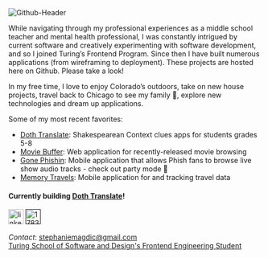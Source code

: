 <img src="https://i.ibb.co/d6fqvTt/Github-Header.png" alt="Github-Header" border="0">

While navigating through my professional experiences as a middle school teacher and mental health professional, I was constantly intrigued by current software and creatively experimenting with software development, and so I joined Turing’s Frontend Program. Since then I have built numerous applications (from wireframing to deployment). These projects are hosted here on Github. Please take a look! 

In my free time, I love to enjoy Colorado’s outdoors, take on new house projects, travel back to Chicago to see my family 💚, explore new technologies and dream up applications.

Some of my most recent favorites:
- [Doth Translate](https://stephaniemagdic.github.io/doth_translate/): Shakespearean Context clues apps for students grades 5-8
- [Movie Buffer](https://stephaniemagdic.github.io/rancid-tomatillos/): Web application for recently-released movie browsing
- [Gone Phishin](https://stephaniemagdic.github.io/gone_phishin/): Mobile application that allows Phish fans to browse live show audio tracks - check out party mode 🌈
- [Memory Travels](https://stephaniemagdic.github.io/travel-tracker/): Mobile application for and tracking travel data

#### Currently building [Doth Translate](https://stephaniemagdic.github.io/doth_translate/)!

[<img src="https://i.ibb.co/Cb8HPGC/linkedin.png" alt="linkedin" border="0" width="30" height="30"/>](https://www.linkedin.com/in/stephaniemagdic/) 
[<img src="https://i.ibb.co/gDtpDc2/1783368-blog-blogger-blogspot-google-internet-icon.png" alt="1783368-blog-blogger-blogspot-google-internet-icon" border="0" width="30" height="30"/>]()

_Contact_: stephaniemagdic@gmail.com  
[Turing School of Software and Design's Frontend Engineering Student](https://turing.edu/)

